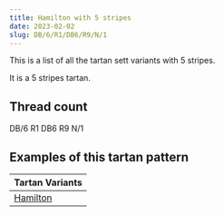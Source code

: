 ```yaml
---
title: Hamilton with 5 stripes
date: 2023-02-02
slug: DB/6/R1/DB6/R9/N/1
---
```

This is a list of all the tartan sett variants with 5 stripes.

It is a 5 stripes tartan.


## Thread count
DB/6 R1 DB6 R9 N/1

## Examples of this tartan pattern

| Tartan Variants |
|---------------|
| [Hamilton](/variants/db/6/r1/db6/r9/n/1-db00004c-nd0d0d0-rc80000)||
